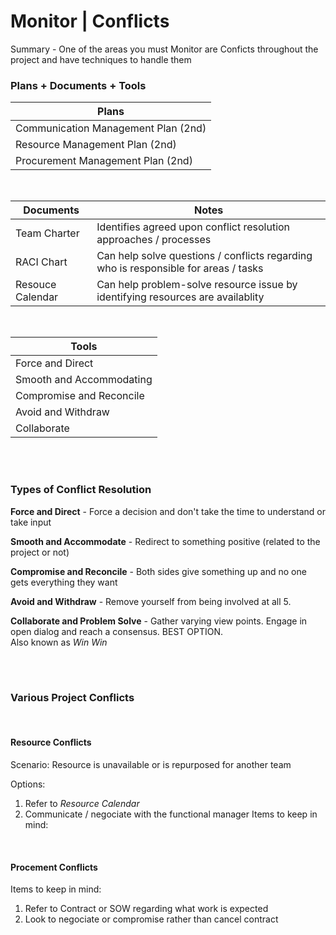# Monitor | Conflicts

Summary - One of the areas you must Monitor are Conficts throughout the project and have techniques to handle them

### Plans + Documents + Tools

| Plans                               |
| ----------------------------------- |
| Communication Management Plan (2nd) |
| Resource Management Plan (2nd)      |
| Procurement Management Plan (2nd)   |

<br>

| Documents        | Notes                                                                               |
| ---------------- | ----------------------------------------------------------------------------------- |
| Team Charter     | Identifies agreed upon conflict resolution approaches / processes                   |
| RACI Chart       | Can help solve questions / conflicts regarding who is responsible for areas / tasks |
| Resouce Calendar | Can help problem-solve resource issue by identifying resources are availablity      |

<br>

| Tools                    |
| ------------------------ |
| Force and Direct         |
| Smooth and Accommodating |
| Compromise and Reconcile |
| Avoid and Withdraw       |
| Collaborate              |

<br><br>

### Types of Conflict Resolution

**Force and Direct** - Force a decision and don't take the time to understand or take input

**Smooth and Accommodate** - Redirect to something positive (related to the project or not)

**Compromise and Reconcile** - Both sides give something up and no one gets everything they want

**Avoid and Withdraw** - Remove yourself from being involved at all 5.

**Collaborate and Problem Solve** - Gather varying view points. Engage in open dialog and reach a consensus. BEST OPTION.  
Also known as _Win Win_

<br><br>

### Various Project Conflicts

<br>

#### Resource Conflicts

Scenario: Resource is unavailable or is repurposed for another team

Options:

1. Refer to _Resource Calendar_
1. Communicate / negociate with the functional manager
   Items to keep in mind:

<br>

#### Procement Conflicts

Items to keep in mind:

1. Refer to Contract or SOW regarding what work is expected
1. Look to negociate or compromise rather than cancel contract
